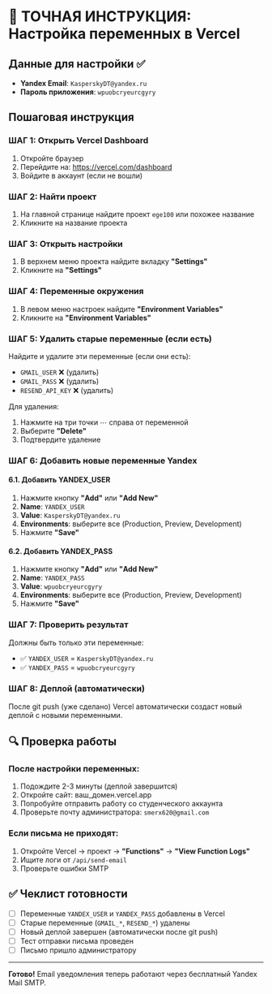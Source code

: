 # 🚀 ТОЧНАЯ ИНСТРУКЦИЯ: Настройка переменных в Vercel

## Данные для настройки ✅

- **Yandex Email**: `KasperskyDT@yandex.ru`
- **Пароль приложения**: `wpuobcryeurcgyry`

## Пошаговая инструкция

### ШАГ 1: Открыть Vercel Dashboard

1. Откройте браузер
2. Перейдите на: https://vercel.com/dashboard
3. Войдите в аккаунт (если не вошли)

### ШАГ 2: Найти проект

1. На главной странице найдите проект `ege100` или похожее название
2. Кликните на название проекта

### ШАГ 3: Открыть настройки

1. В верхнем меню проекта найдите вкладку **"Settings"**
2. Кликните на **"Settings"**

### ШАГ 4: Переменные окружения

1. В левом меню настроек найдите **"Environment Variables"**
2. Кликните на **"Environment Variables"**

### ШАГ 5: Удалить старые переменные (если есть)

Найдите и удалите эти переменные (если они есть):

- `GMAIL_USER` ❌ (удалить)
- `GMAIL_PASS` ❌ (удалить)
- `RESEND_API_KEY` ❌ (удалить)

Для удаления:

1. Нажмите на три точки ⋯ справа от переменной
2. Выберите **"Delete"**
3. Подтвердите удаление

### ШАГ 6: Добавить новые переменные Yandex

#### 6.1. Добавить YANDEX_USER

1. Нажмите кнопку **"Add"** или **"Add New"**
2. **Name**: `YANDEX_USER`
3. **Value**: `KasperskyDT@yandex.ru`
4. **Environments**: выберите все (Production, Preview, Development)
5. Нажмите **"Save"**

#### 6.2. Добавить YANDEX_PASS

1. Нажмите кнопку **"Add"** или **"Add New"**
2. **Name**: `YANDEX_PASS`
3. **Value**: `wpuobcryeurcgyry`
4. **Environments**: выберите все (Production, Preview, Development)
5. Нажмите **"Save"**

### ШАГ 7: Проверить результат

Должны быть только эти переменные:

- ✅ `YANDEX_USER` = `KasperskyDT@yandex.ru`
- ✅ `YANDEX_PASS` = `wpuobcryeurcgyry`

### ШАГ 8: Деплой (автоматически)

После git push (уже сделано) Vercel автоматически создаст новый деплой с новыми переменными.

## 🔍 Проверка работы

### После настройки переменных:

1. Подождите 2-3 минуты (деплой завершится)
2. Откройте сайт: ваш_домен.vercel.app
3. Попробуйте отправить работу со студенческого аккаунта
4. Проверьте почту администратора: `smerx620@gmail.com`

### Если письма не приходят:

1. Откройте Vercel → проект → **"Functions"** → **"View Function Logs"**
2. Ищите логи от `/api/send-email`
3. Проверьте ошибки SMTP

## ✅ Чеклист готовности

- [ ] Переменные `YANDEX_USER` и `YANDEX_PASS` добавлены в Vercel
- [ ] Старые переменные (`GMAIL_*`, `RESEND_*`) удалены
- [ ] Новый деплой завершен (автоматически после git push)
- [ ] Тест отправки письма проведен
- [ ] Письмо пришло администратору

---

**Готово!** Email уведомления теперь работают через бесплатный Yandex Mail SMTP.
